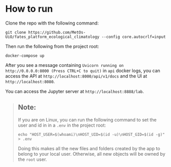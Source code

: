 # How to run

Clone the repo with the following command:

`git clone https://github.com/MetOs-UiO/fates_platform_ecological_climatology --config core.autocrlf=input`

Then run the following from the project root:

`docker-compose up`

After you see a message containing `Uvicorn running on http://0.0.0.0:8000 (Press CTRL+C to quit)` in `api` docker logs, you can access the API at `http://localhost:8000/api/v1/docs` and the UI at `http://localhost:8080`.

You can access the Jupyter server at `http://localhost:8888/lab`.

> ## Note:
>
> If you are on Linux, you can run the following command to set the user and id in in a `.env` in the project root:
>
> ```echo "HOST_USER=$(whoami)\nHOST_UID=$(id -u)\nHOST_GID=$(id -g)" > .env```
>
> Doing this makes all the new files and folders created by the app to belong to your local user. Otherwise, all new objects will be owned by the `root` user.
